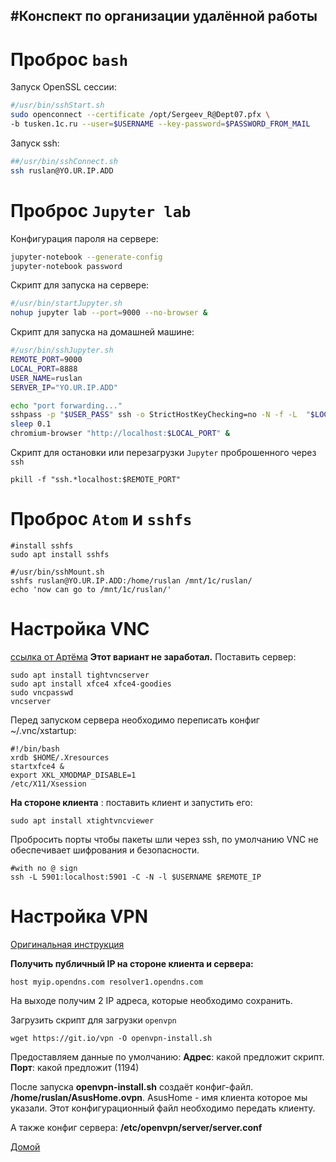#Конспект по организации удалённой работы
----

# Проброс `bash`  
Запуск OpenSSL сессии:
```bash
#/usr/bin/sshStart.sh
sudo openconnect --certificate /opt/Sergeev_R@Dept07.pfx \
-b tusken.1c.ru --user=$USERNAME --key-password=$PASSWORD_FROM_MAIL
```
Запуск ssh:
```bash
##/usr/bin/sshConnect.sh
ssh ruslan@YO.UR.IP.ADD
```


# Проброс `Jupyter lab`
Конфигурация пароля на сервере:
```bash
jupyter-notebook --generate-config
jupyter-notebook password
```
Скрипт для запуска на сервере:
```bash
#/usr/bin/startJupyter.sh
nohup jupyter lab --port=9000 --no-browser &
```
Скрипт для запуска на домашней машине:
```bash
#/usr/bin/sshJupyter.sh
REMOTE_PORT=9000
LOCAL_PORT=8888
USER_NAME=ruslan
SERVER_IP="YO.UR.IP.ADD"

echo "port forwarding..."
sshpass -p "$USER_PASS" ssh -o StrictHostKeyChecking=no -N -f -L  "$LOCAL_PORT:localhost:$REMOTE_PORT" "$USERNAME@$SERVER_IP"
sleep 0.1
chromium-browser "http://localhost:$LOCAL_PORT" &
```
Скрипт для остановки или перезагрузки `Jupyter` проброшенного через `ssh`
```
pkill -f "ssh.*localhost:$REMOTE_PORT"
```

# Проброс `Atom` и `sshfs`
```shell
#install sshfs
sudo apt install sshfs
```

```shell
#/usr/bin/sshMount.sh
sshfs ruslan@YO.UR.IP.ADD:/home/ruslan /mnt/1c/ruslan/
echo 'now can go to /mnt/1c/ruslan/'
```

# Настройка VNC
[ссылка от Артёма](https://www.digitalocean.com/community/tutorials/how-to-install-and-configure-vnc-on-ubuntu-18-04)
**Этот вариант не заработал.**
Поставить сервер:
```shell
sudo apt install tightvncserver
sudo apt install xfce4 xfce4-goodies
sudo vncpasswd
vncserver
```
Перед запуском сервера необходимо переписать конфиг ~/.vnc/xstartup:
```shell
#!/bin/bash
xrdb $HOME/.Xresources
startxfce4 &
export XKL_XMODMAP_DISABLE=1
/etc/X11/Xsession
```
**На стороне клиента** : поставить клиент и запустить его:
```shell
sudo apt install xtightvncviewer
```
Пробросить порты чтобы пакеты шли через ssh, по умолчанию VNC не обеспечивает
шифрования и безопасности.
```shell
#with no @ sign
ssh -L 5901:localhost:5901 -C -N -l $USERNAME $REMOTE_IP
```

# Настройка VPN
[Оригинальная инструкция](https://www.cyberciti.biz/faq/howto-setup-openvpn-server-on-ubuntu-linux-14-04-or-16-04-lts/)

**Получить публичный IP на стороне клиента и сервера:**
```shell
host myip.opendns.com resolver1.opendns.com
```
На выходе получим 2 IP адреса, которые необходимо сохранить.

Загрузить скрипт для загрузки `openvpn`
```shell
wget https://git.io/vpn -O openvpn-install.sh
```
Предоставляем данные по умолчанию:
**Адрес**: какой предложит скрипт.
**Порт**: какой предложит (1194)

После запуска **openvpn-install.sh** создаёт конфиг-файл.
**/home/ruslan/AsusHome.ovpn**.
AsusHome - имя клиента которое мы указали.
Этот конфигурационный файл необходимо передать клиенту.

А также конфиг сервера:
**/etc/openvpn/server/server.conf**

[Домой](index.html)
